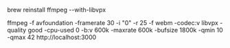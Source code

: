 brew reinstall ffmpeg --with-libvpx

ffmpeg -f avfoundation -framerate 30 -i "0" -r 25 -f webm -codec:v libvpx -quality good -cpu-used 0 -b:v 600k -maxrate 600k -bufsize 1800k -qmin 10 -qmax 42 http://localhost:3000
